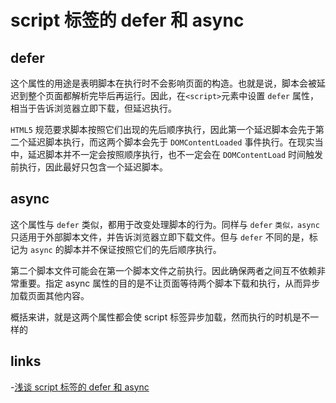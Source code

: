 # script 标签的 defer 和 async

## defer

这个属性的用途是表明脚本在执行时不会影响页面的构造。也就是说，脚本会被延迟到整个页面都解析完毕后再运行。因此，在`<script>`元素中设置 `defer` 属性，相当于告诉浏览器立即下载，但延迟执行。

`HTML5` 规范要求脚本按照它们出现的先后顺序执行，因此第一个延迟脚本会先于第二个延迟脚本执行，而这两个脚本会先于 `DOMContentLoaded` 事件执行。在现实当中，延迟脚本并不一定会按照顺序执行，也不一定会在 `DOMContentLoad` 时间触发前执行，因此最好只包含一个延迟脚本。

## async

这个属性与 `defer` 类似，都用于改变处理脚本的行为。同样与 `defer` `类似，async` 只适用于外部脚本文件，并告诉浏览器立即下载文件。但与 `defer` 不同的是，标记为 `async` 的脚本并不保证按照它们的先后顺序执行。

第二个脚本文件可能会在第一个脚本文件之前执行。因此确保两者之间互不依赖非常重要。指定 async 属性的目的是不让页面等待两个脚本下载和执行，从而异步加载页面其他内容。

概括来讲，就是这两个属性都会使 script 标签异步加载，然而执行的时机是不一样的

## links

-[浅谈 script 标签的 defer 和 async](https://segmentfault.com/a/1190000006778717)
